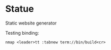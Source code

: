 # Statue

Static website generator

Testing binding:

```vim
nmap <leader>tt :tabnew term://bin/build<cr>
```
